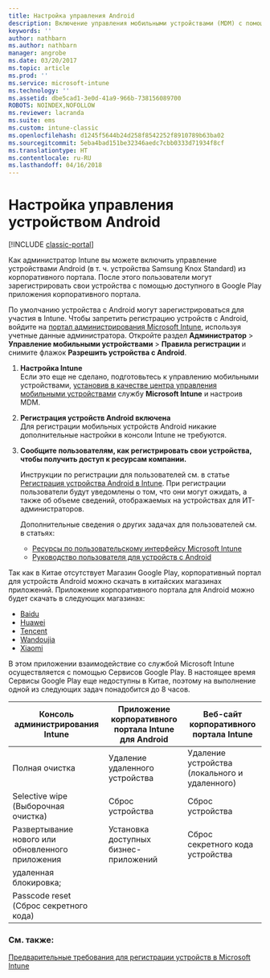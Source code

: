 ```yaml
---
title: Настройка управления Android
description: Включение управления мобильными устройствами (MDM) с помощью Microsoft Intune для устройств Android и KNOX Standard.
keywords: ''
author: nathbarn
ms.author: nathbarn
manager: angrobe
ms.date: 03/20/2017
ms.topic: article
ms.prod: ''
ms.service: microsoft-intune
ms.technology: ''
ms.assetid: dbe5cad1-3e0d-41a9-966b-738156089700
ROBOTS: NOINDEX,NOFOLLOW
ms.reviewer: lacranda
ms.suite: ems
ms.custom: intune-classic
ms.openlocfilehash: d1245f5644b24d258f8542252f8910789b63ba02
ms.sourcegitcommit: 5eba4bad151be32346aedc7cbb0333d71934f8cf
ms.translationtype: HT
ms.contentlocale: ru-RU
ms.lasthandoff: 04/16/2018
---
```

# <a name="set-up-android-device-management"></a>Настройка управления устройством Android

[!INCLUDE [classic-portal](../includes/classic-portal.md)]

Как администратор Intune вы можете включить управление устройствами Android (в т. ч. устройства Samsung Knox Standard) из корпоративного портала. После этого пользователи могут зарегистрировать свои устройства с помощью доступного в Google Play приложения корпоративного портала.

По умолчанию устройства с Android могут зарегистрироваться для участия в Intune. Чтобы запретить регистрацию устройств с Android, войдите на [портал администрирования Microsoft Intune](https://manage.microsoft.com), используя учетные данные администратора. Откройте раздел **Администратор** > **Управление мобильными устройствами** > **Правила регистрации** и снимите флажок **Разрешить устройства с Android**.

1. **Настройка Intune**<br>
   Если это еще не сделано, подготовьтесь к управлению мобильными устройствами, [установив в качестве центра управления мобильными устройствами](prerequisites-for-enrollment.md#step-2-set-mdm-authority) службу **Microsoft Intune** и настроив MDM.

2. **Регистрация устройств Android включена**<br>
   Для регистрации мобильных устройств Android никакие дополнительные настройки в консоли Intune не требуются.

3. **Сообщите пользователям, как регистрировать свои устройства, чтобы получить доступ к ресурсам компании.**

   Инструкции по регистрации для пользователей см. в статье [Регистрация устройства Android в Intune](https://docs.microsoft.com/intune-user-help/enroll-your-device-in-intune-android). При регистрации пользователи будут уведомлены о том, что они могут ожидать, а также об объеме сведений, отображаемых на устройствах для ИТ-администраторов.

   Дополнительные сведения о других задачах для пользователей см. в статьях:
   - [Ресурсы по пользовательскому интерфейсу Microsoft Intune](/intune/end-user-educate)
   - [Руководство пользователя для устройств с Android](https://docs.microsoft.com/intune-user-help/using-your-android-device-with-intune)

Так как в Китае отсутствует Магазин Google Play, корпоративный портал для устройств Android можно скачать в китайских магазинах приложений. Приложение корпоративного портала для Android можно будет скачать в следующих магазинах:
* [Baidu](https://go.microsoft.com/fwlink/?linkid=836946)
* [Huawei](https://go.microsoft.com/fwlink/?linkid=836948)
* [Tencent](https://go.microsoft.com/fwlink/?linkid=836949)
* [Wandoujia](https://go.microsoft.com/fwlink/?linkid=836950)
* [Xiaomi](https://go.microsoft.com/fwlink/?linkid=836947)

В этом приложении взаимодействие со службой Microsoft Intune осуществляется с помощью Сервисов Google Play. В настоящее время Сервисы Google Play еще недоступны в Китае, поэтому на выполнение одной из следующих задач понадобится до 8 часов. 

|Консоль администрирования Intune| Приложение корпоративного портала Intune для Android |Веб-сайт корпоративного портала Intune|   
|---|---|---|
|Полная очистка| Удаление удаленного устройства| Удаление устройства (локального и удаленного)|
|Selective wipe (Выборочная очистка)| Сброс устройства| Сброс устройства|
|Развертывание нового или обновленного приложения| Установка доступных бизнес-приложений| Сброс секретного кода устройства|
|удаленная блокировка;|||
|Passcode reset (Сброс секретного кода)|||

### <a name="see-also"></a>См. также:
[Предварительные требования для регистрации устройств в Microsoft Intune](prerequisites-for-enrollment.md)

